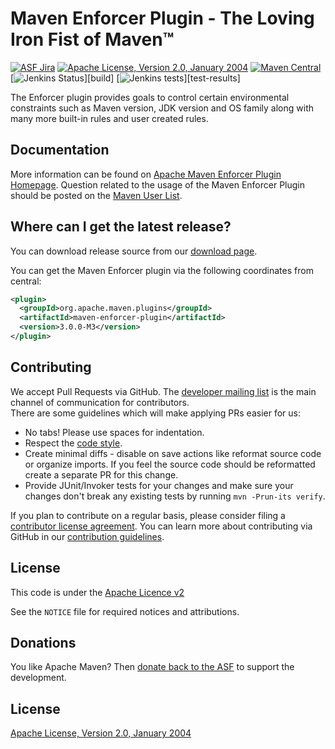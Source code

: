 <!---
 Licensed to the Apache Software Foundation (ASF) under one or more
 contributor license agreements.  See the NOTICE file distributed with
 this work for additional information regarding copyright ownership.
 The ASF licenses this file to You under the Apache License, Version 2.0
 (the "License"); you may not use this file except in compliance with
 the License.  You may obtain a copy of the License at

      http://www.apache.org/licenses/LICENSE-2.0

 Unless required by applicable law or agreed to in writing, software
 distributed under the License is distributed on an "AS IS" BASIS,
 WITHOUT WARRANTIES OR CONDITIONS OF ANY KIND, either express or implied.
 See the License for the specific language governing permissions and
 limitations under the License.
-->
Maven Enforcer Plugin - The Loving Iron Fist of Maven™
======================================================

[![ASF Jira](https://img.shields.io/endpoint?url=https%3A%2F%2Fmaven.apache.org%2Fbadges%2Fasf_jira-MENFORCER.json)][jira]
[![Apache License, Version 2.0, January 2004](https://img.shields.io/github/license/apache/maven-enforcer.svg?label=License)][license]
[![Maven Central](https://img.shields.io/maven-central/v/org.apache.maven.plugins/maven-enforcer-plugin.svg?label=Maven%20Central)](https://search.maven.org/artifact/org.apache.maven.plugins/maven-enforcer-plugin)
[![Jenkins Status](https://img.shields.io/jenkins/s/https/ci-builds.apache.org/job/Maven/job/maven-box/job/maven-enforcer/job/master.svg?)][build]
[![Jenkins tests](https://img.shields.io/jenkins/t/https/ci-builds.apache.org/job/Maven/job/maven-box/job/maven-enforcer/job/master.svg?)][test-results]

The Enforcer plugin provides goals to control certain environmental constraints
such as Maven version, JDK version and OS family along with many more built-in
rules and user created rules.

Documentation
-------------

More information can be found on [Apache Maven Enforcer Plugin Homepage][enforcer-home].
Question related to the usage of the Maven Enforcer Plugin should be posted on
the [Maven User List][users-list].


Where can I get the latest release?
-----------------------------------
You can download release source from our [download page][enforcer-download].

You can get the Maven Enforcer plugin via the following coordinates from central:

```xml
<plugin>
  <groupId>org.apache.maven.plugins</groupId>
  <artifactId>maven-enforcer-plugin</artifactId>
  <version>3.0.0-M3</version>
</plugin>
```

Contributing
------------

We accept Pull Requests via GitHub. The [developer mailing list][dev-ml-list] is the
main channel of communication for contributors.  
There are some guidelines which will make applying PRs easier for us:
+ No tabs! Please use spaces for indentation.
+ Respect the [code style][code-style].
+ Create minimal diffs - disable on save actions like reformat source code or
  organize imports. If you feel the source code should be reformatted create a
  separate PR for this change.
+ Provide JUnit/Invoker tests for your changes and make sure your changes don't break
  any existing tests by running ```mvn -Prun-its verify```.

If you plan to contribute on a regular basis, please consider filing a [contributor license agreement](https://www.apache.org/licenses/#clas).
You can learn more about contributing via GitHub in our [contribution guidelines](CONTRIBUTING.md).


License
-------
This code is under the [Apache Licence v2][license]

See the `NOTICE` file for required notices and attributions.


Donations
---------
You like Apache Maven? Then [donate back to the ASF](https://www.apache.org/foundation/contributing.html) to support the development.


License
-------
[Apache License, Version 2.0, January 2004][license]


[home]: https://maven.apache.org/enforcer/maven-enforcer-plugin
[jira]: https://issues.apache.org/jira/projects/MENFORCER/
[license]: https://www.apache.org/licenses/LICENSE-2.0
[build]: https://ci-builds.apache.org/job/Maven/job/maven-box/job/maven-enforcer/
[test-results]: https://ci-builds.apache.org/job/Maven/job/maven-box/job/maven-enforcer/job/master/lastCompletedBuild/testReport/
[build-status]: https://img.shields.io/jenkins/s/https/ci-builds.apache.org/job/Maven/job/maven-box/job/maven-enforcer/job/master.svg?
[build-tests]: https://img.shields.io/jenkins/t/https/ci-builds.apache.org/job/Maven/job/maven-box/job/maven-enforcer/job/master.svg?
[enforcer-home]: https://maven.apache.org/enforcer/maven-enforcer-plugin/
[enforcer-download]: https://maven.apache.org/enforcer/download.cgi
[users-list]: https://maven.apache.org/mailing-lists.html
[dev-ml-list]: https://www.mail-archive.com/dev@maven.apache.org/
[code-style]: https://maven.apache.org/developers/conventions/code.html
